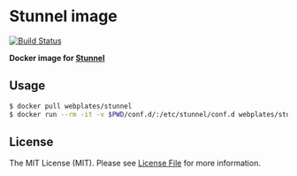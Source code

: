 # Stunnel image

[![Build Status](https://img.shields.io/travis/webplates/docker-stunnel.svg?style=flat-square)](https://travis-ci.org/webplates/docker-stunnel)

**Docker image for [Stunnel](https://www.stunnel.org/)**


## Usage

```bash
$ docker pull webplates/stunnel
$ docker run --rm -it -v $PWD/conf.d/:/etc/stunnel/conf.d webplates/stunnel
```


## License

The MIT License (MIT). Please see [License File](LICENSE) for more information.
